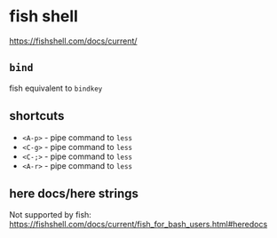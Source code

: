 # fish shell

<https://fishshell.com/docs/current/>

## `bind`

fish equivalent to `bindkey`

## shortcuts

- `<A-p>` - pipe command to `less`
- `<C-g>` - pipe command to `less`
- `<C-;>` - pipe command to `less`
- `<A-r>` - pipe command to `less`

## here docs/here strings

Not supported by fish: <https://fishshell.com/docs/current/fish_for_bash_users.html#heredocs>
